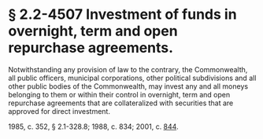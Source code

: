 # § 2.2-4507 Investment of funds in overnight, term and open repurchase agreements.

<p>Notwithstanding any provision of law to the contrary, the Commonwealth, all public officers, municipal corporations, other political subdivisions and all other public bodies of the Commonwealth, may invest any and all moneys belonging to them or within their control in overnight, term and open repurchase agreements that are collateralized with securities that are approved for direct investment.</p><p>1985, c. 352, § 2.1-328.8; 1988, c. 834; 2001, c. <a href='http://lis.virginia.gov/cgi-bin/legp604.exe?011+ful+CHAP0844'>844</a>.</p>